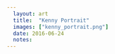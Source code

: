 ```yaml
---
  layout: art
  title:  "Kenny Portrait"
  images: ["kenny_portrait.png"]
  date: 2016-06-24
  notes:
---
```


